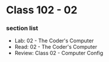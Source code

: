 # Class 102 - 02

### section list

- Lab: 02 - The Coder's Computer
- Read: 02 - The Coder's Computer
- Review: Class 02 - Computer Config
